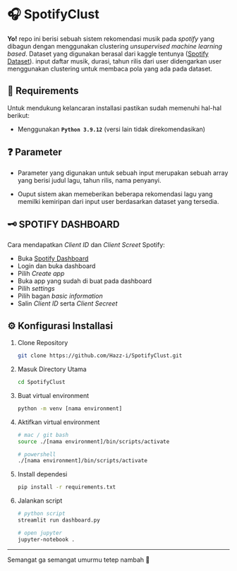 # 🎧 SpotifyClust

**Yo!** repo ini berisi sebuah sistem rekomendasi musik pada _spotify_ yang dibagun dengan
menggunakan clustering _unsupervised machine learning based_. Dataset yang digunakan berasal dari
kaggle tentunya ([Spotify Dataset](https://www.kaggle.com/datasets/vatsalmavani/spotify-dataset)).
input daftar musik, durasi, tahun rilis dari user didengarkan user menggunakan clustering untuk
membaca pola yang ada pada dataset.

## 📝 Requirements

Untuk mendukung kelancaran installasi pastikan sudah memenuhi hal-hal berikut:

- Menggunakan **`Python 3.9.12`** (versi lain tidak direkomendasikan)

## ❓ Parameter

- Parameter yang digunakan untuk sebuah input merupakan sebuah array yang berisi judul lagu, tahun
  rilis, nama penyanyi.

- Ouput sistem akan memeberikan beberapa rekomendasi lagu yang memilki kemiripan dari input user
  berdasarkan dataset yang tersedia.

## 🗝️ SPOTIFY DASHBOARD

Cara mendapatkan _Client ID_ dan _Client Screet_ Spotify:

- Buka [Spotify Dashboard](https://developer.spotify.com/)
- Login dan buka dashboard
- Pilih _Create app_
- Buka app yang sudah di buat pada dashboard
- Pilih _settings_
- Pilih bagan _basic information_
- Salin _Client ID_ serta _Client Secreet_

## ⚙️ Konfigurasi Installasi

1. Clone Repository

   ```bash
   git clone https://github.com/Hazz-i/SpotifyClust.git
   ```

2. Masuk Directory Utama

   ```bash
   cd SpotifyClust
   ```

3. Buat virtual environment

   ```bash
   python -m venv [nama environment]
   ```

4. Aktifkan virtual environment

   ```bash
   # mac / git bash
   source ./[nama environment]/bin/scripts/activate

   # powershell
   ./[nama environment]/bin/scripts/activate
   ```

5. Install dependesi

   ```bash
   pip install -r requirements.txt
   ```

6. Jalankan script

   ```bash
   # python script
   streamlit run dashboard.py

   # open jupyter
   jupyter-notebook .
   ```

---

<p>Semangat ga semangat umurmu tetep nambah 🙏</p>
